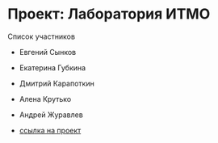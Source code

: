 # Проект: Лаборатория ИТМО
Cписок участников
+ Евгений Сынков 
+ Екатерина Губкина
+ Дмитрий Карапоткин
+ Алена Крутько
+ Андрей Журавлев


+ [ссылка на проект](https://github.com/Synkov2102/ITMO-LAB)